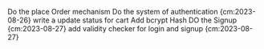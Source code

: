 Do the place Order mechanism
Do the system of authentication {cm:2023-08-26}
write a update status for cart
Add bcrypt Hash
DO the Signup {cm:2023-08-27}
add validity checker for login and signup {cm:2023-08-27}